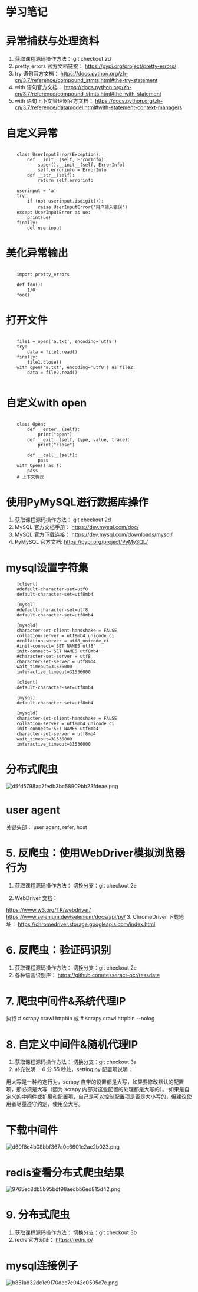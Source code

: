 # 学习笔记

# 异常捕获与处理资料

1. 获取课程源码操作方法：
git checkout 2d
2. pretty_errors 官方文档链接：
https://pypi.org/project/pretty-errors/
3. try 语句官方文档：
https://docs.python.org/zh-cn/3.7/reference/compound_stmts.html#the-try-statement
4. with 语句官方文档：
https://docs.python.org/zh-cn/3.7/reference/compound_stmts.html#the-with-statement
5. with 语句上下文管理器官方文档：
https://docs.python.org/zh-cn/3.7/reference/datamodel.html#with-statement-context-managers

# 自定义异常

```
    
    class UserInputError(Exception):
        def __init__(self, ErrorInfo):
            super().__init__(self, ErrorInfo)
            self.errorinfo = ErrorInfo
        def __str__(self):
            return self.errorinfo

    userinput = 'a'
    try:
        if (not userinput.isdigit()):
            raise UserInputError('用户输入错误')
    except UserInputError as ue:
        print(ue)
    finally:
        del userinput

```


# 美化异常输出
```
    
    import pretty_errors
    
    def foo():
        1/0
    foo()
```

# 打开文件
```
    
    file1 = open('a.txt', encoding='utf8')
    try:
        data = file1.read()
    finally:
        file1.close()
    with open('a.txt', encoding='utf8') as file2:
        data = file2.read()


```

# 自定义with open
```
    
    class Open:
        def __enter__(self):
            print("open")
        def __exit__(self, type, value, trace):
            print("close")

        def __call__(self):
            pass
    with Open() as f:
        pass
    # 上下文协议

```

# 使用PyMySQL进行数据库操作
1. 获取课程源码操作方法：
git checkout 2d
2. MySQL 官方文档手册：
https://dev.mysql.com/doc/
3. MySQL 官方下载连接：
https://dev.mysql.com/downloads/mysql/
4. PyMySQL 官方文档:
https://pypi.org/project/PyMySQL/


# mysql设置字符集
```
    [client]
    #default-character-set=utf8
    default-character-set=utf8mb4

    [mysql]
    #default-character-set=utf8
    default-character-set=utf8mb4

    [mysqld]
    character-set-client-handshake = FALSE
    collation-server = utf8mb4_unicode_ci 
    #collation-server = utf8_unicode_ci
    #init-connect='SET NAMES utf8'
    init-connect='SET NAMES utf8mb4'
    #character-set-server = utf8
    character-set-server = utf8mb4
    wait_timeout=31536000
    interactive_timeout=31536000
```

```
    [client]
    default-character-set=utf8mb4

    [mysql]
    default-character-set=utf8mb4

    [mysqld]
    character-set-client-handshake = FALSE
    collation-server = utf8mb4_unicode_ci
    init-connect='SET NAMES utf8mb4'
    character-set-server = utf8mb4
    wait_timeout=31536000
    interactive_timeout=31536000

```

# 分布式爬虫

![d5fd5798ad7fedb3bc58909bb23fdeae.png](en-resource://database/6251:1)

# user agent
关键头部： user agent, refer, host

# 5. 反爬虫：使用WebDriver模拟浏览器行为

1. 获取课程源码操作方法：
切换分支：git checkout 2e

2. WebDriver 文档：

  https://www.w3.org/TR/webdriver/
  https://www.selenium.dev/selenium/docs/api/py/
3. ChromeDriver 下载地址：
  https://chromedriver.storage.googleapis.com/index.html


# 6. 反爬虫：验证码识别

1. 获取课程源码操作方法：
切换分支：git checkout 2e
2. 各种语言识别库：
https://github.com/tesseract-ocr/tessdata

# 7. 爬虫中间件&系统代理IP

执行  # scrapy crawl httpbin 或 # scrapy crawl httpbin --nolog  

# 8. 自定义中间件&随机代理IP

1. 获取课程源码操作方法：
切换分支：git checkout 3a
2. 补充说明：
6 分 55 秒处，setting.py 配置项说明：

用大写是一种约定行为，scrapy 自带的设置都是大写，如果要修改默认的配置项，那必须是大写（因为 scrapy 内部对这些配置的处理都是大写的）。
如果是自定义的中间件或扩展和配置项，自己是可以控制配置项是否是大小写的，但建议使用者尽量遵守约定，使用全大写。


# 下载中间件
![d60f8e4b08bbf367a0c6601c2ae2b023.png](en-resource://database/6255:1)


# redis查看分布式爬虫结果
![9765ec8db5b95bdf98aedbb6ed815d42.png](en-resource://database/6260:1)

# 9. 分布式爬虫

1. 获取课程源码操作方法：
切换分支：git checkout 3b
2. redis 官方网址：
https://redis.io/


# mysql连接例子
![b851ad32dc1c9170dec7e042c0505c7e.png](en-resource://database/6286:0)

